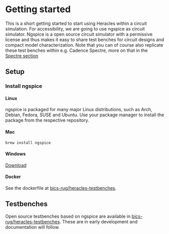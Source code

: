 # Getting started

This is a short getting started to start using Heracles within a circuit simulation.
For accessibility, we are going to use ngspice as circuit simulator. Ngspice is a open source circuit simulator with a permissive license and thus makes it easy to share test benches for circuit designs and compact model characterization.
Note that you can of course also replicate these test benches within e.g. Cadence Spectre, more on that in the [Spectre section](spectre.md)

## Setup

### Install ngspice

#### Linux

ngspice is packaged for many major Linux distributions, such as Arch, Debian, Fedora, SUSE and Ubuntu.
Use your package manager to install the package from the respective repository.

#### Mac

`brew install ngspice`

#### Windows

[Download](https://sourceforge.net/projects/ngspice/files/ng-spice-rework/44.2/ngspice-44.2_64.7z/download)

#### Docker

See the dockerfile at [bics-rug/heracles-testbenches](https://github.com/bics-rug/heracles-testbenches).

## Testbenches

Open source testbenches based on ngspice are available in [bics-rug/heracles-testbenches](https://github.com/bics-rug/heracles-testbenches). These are in early development and documentation will follow.
